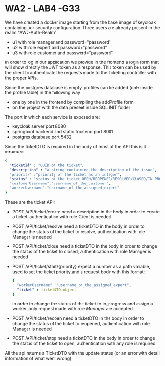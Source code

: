 # WA2 - LAB4 -G33
We have created a docker image starting from the base image of keycloak containing
our security configuration.
Three users are already present in the realm "AW2-Auth-Realm"
* u1 with role manager and password="password"
* u2 with role expert and password="password"
* u3 with role customer and password="password"

In order to log in our application we provide in the frontend a login form that will show directly the JWT token as a response.
This token can be used by the client to authenticate the requests made to the ticketing controller with the proper APIs.

Since the postgres database is empty, profiles can be added (only inside the profile table) in the following way
* one by one in the frontend by compiling the addProfile form
* on the project with the data present inside SQL INIT folder

The port in which each service is exposed are:
* keycloak server port 8080
* springboot backend and static frontend port 8081
* postgres database port 5432  
 
Since the ticketDTO is required in the body of most of the API this is it structure
  ```yaml
  {
    "ticketId" : "UUID of the ticket",
    "description" : "a string containing the description of the issue",
    "priority" :"priority of the ticket as an integer",
    "status" : "status of the ticket OPEN/REOPENED/RESOLVED/CLOSED/IN PROGRESS",
    "customerUsername":"username_of_the_customer",
    "workerUsername":"username_of_the_assigned_expert"
  }
  ```

These are the ticket API:
* POST /API/ticket/create need a description in the body in order to create a ticket, authentication with role Client is needed
* POST /API/ticket/resolve need a ticketDTO in the body in order to change the status of the ticket to resolve, authentication with role Manager is needed
* POST /API/ticket/close need a ticketDTO in the body in order to change the status of the ticket to closed, authentication with role Manager is needed
* POST /API/ticket/start/{priority} expect a number as a path variable, used to set the ticket priority,and a request body with this format:

  ```yaml
  {
    "workerUsername" :"username_of_the_assigned_expert",
    "ticket" : ticketDTO_object
  }
  ```
  in order to change the status of the ticket to in_progress and assign a worker, only request made with role *Manager* are accepted. 
* POST /API/ticket/reopen need a ticketDTO in the body in order to change the status of the ticket to reopened, authentication with role Manager is needed
* POST /API/ticket/stop need a ticketDTO in the body in order to change the status of the ticket to open, authentication with any role is required

All the api returns a TicketDTO with the update status (or an error with detail information of what went wrong)

